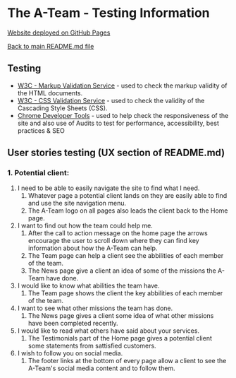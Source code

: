 # The A-Team - Testing Information

[Website deployed on GitHub Pages](https://devtoguk.github.io/milestone-1-THE-A-TEAM/index.html)  

[Back to main README.md file](/README.md)

## Testing
- [W3C - Markup Validation Service](https://validator.w3.org/) - used to check the markup validity of the HTML documents.
- [W3C - CSS Validation Service](https://jigsaw.w3.org/css-validator/) - used to check the validity of the Cascading Style Sheets (CSS).
- [Chrome Developer Tools](https://developers.google.com/web/tools/chrome-devtools) - used to help check the responsiveness of the site and also use of Audits to test for performance, accessibility, best practices & SEO

## User stories testing (UX section of README.md)

### 1. Potential client:
1. I need to be able to easily navigate the site to find what I need.
    1. Whatever page a potential client lands on they are easily able to find and use the site navigation menu.
    2. The A-Team logo on all pages also leads the client back to the Home page.
2. I want to find out how the team could help me.
    1. After the call to action message on the home page the arrows encourage the user to scroll down where they can find key information about how the A-Team can help.
    2. The Team page can help a client see the abbilities of each member of the team.
    3. The News page give a client an idea of some of the missions the A-Team have done.
3. I would like to know what abilities the team have.
    1. The Team page shows the client the key abbilities of each member of the team.
4. I want to see what other missions the team has done.
    1. The News page gives a client some idea of what other missions have been completed recently.
5. I would like to read what others have said about your services.
    1. The Testimonials part of the Home page gives a potential client some statements from sattisfied customers.
6. I wish to follow you on social media.
    1. The footer links at the bottom of every page allow a client to see the A-Team's social media content and to follow them.

